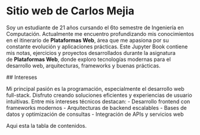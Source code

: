 # Sitio web de Carlos Mejia

Soy un estudiante de 21 años cursando el 6to semestre de Ingeniería en Computación. Actualmente me encuentro profundizando mis conocimientos en el itinerario de **Plataformas Web**, área que me apasiona por su constante evolución y aplicaciones prácticas. Este Jupyter Book contiene mis notas, ejercicios y proyectos desarrollados durante la asignatura de **Plataformas Web**, donde exploro tecnologías modernas para el desarrollo web, arquitecturas, frameworks y buenas prácticas.

## Intereses

Mi principal pasión es la programación, especialmente el desarrollo web full-stack. Disfruto creando soluciones eficientes y experiencias de usuario intuitivas. Entre mis intereses técnicos destacan: - Desarrollo frontend con frameworks modernos - Arquitecturas de backend escalables - Bases de datos y optimización de consultas - Integración de APIs y servicios web

Aqui esta la tabla de contenidos.

```{https://cdm18.github.io/PlataformasWeb-2025/intro.html}
```
